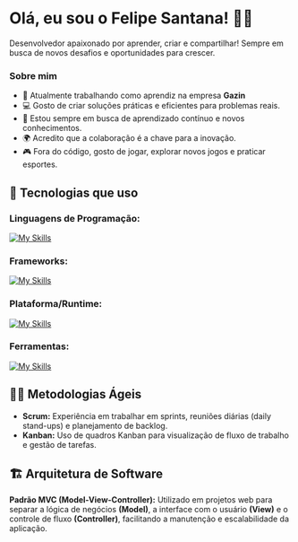 
# Olá, eu sou o Felipe Santana! 👨‍💻

Desenvolvedor apaixonado por aprender, criar e compartilhar! Sempre em busca de novos desafios e oportunidades para crescer.

### Sobre mim

- 🚀 Atualmente trabalhando como aprendiz na empresa **Gazin**
- 💻 Gosto de criar soluções práticas e eficientes para problemas reais.
- 🧠 Estou sempre em busca de aprendizado contínuo e novos conhecimentos.
- 🌍 Acredito que a colaboração é a chave para a inovação.
- 🎮 Fora do código, gosto de jogar, explorar novos jogos e praticar esportes.

## 🚀 Tecnologias que uso 
### Linguagens de Programação:

[![My Skills](https://skillicons.dev/icons?i=,typescript,php,postgres,mysql,js,html,css,sass)](https://skillicons.dev)


### Frameworks:

[![My Skills](https://skillicons.dev/icons?i=,react,laravel,bootstrap)](https://skillicons.dev)

### Plataforma/Runtime:

[![My Skills](https://skillicons.dev/icons?i=,nodejs)](https://skillicons.dev)

### Ferramentas:

[![My Skills](https://skillicons.dev/icons?i=,postman,git,github,docker,vscode,vite,npm)](https://skillicons.dev)


## 🧑‍💻 Metodologias Ágeis

- **Scrum:** Experiência em trabalhar em sprints, reuniões diárias (daily stand-ups) e planejamento de backlog.
- **Kanban:** Uso de quadros Kanban para visualização de fluxo de trabalho e gestão de tarefas.

## 🏗️ Arquitetura de Software

**Padrão MVC (Model-View-Controller):** Utilizado em projetos web para separar a lógica de negócios **(Model)**, a interface com o usuário **(View)** e o controle de fluxo **(Controller)**, facilitando a manutenção e escalabilidade da aplicação.
